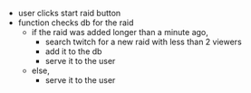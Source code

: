 - user clicks start raid button
- function checks db for the raid
    - if the raid was added longer than a minute ago,
        - search twitch for a new raid with less than 2 viewers
        - add it to the db
        - serve it to the user
    - else,
        - serve it to the user
    